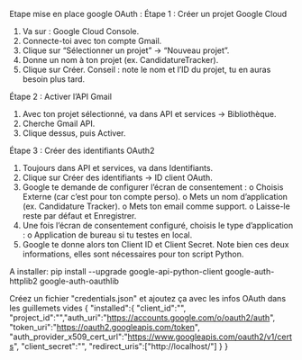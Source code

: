 Etape mise en place google OAuth :
Étape 1 : Créer un projet Google Cloud
1.	Va sur : Google Cloud Console.
2.	Connecte-toi avec ton compte Gmail.
3.	Clique sur “Sélectionner un projet” → “Nouveau projet”.
4.	Donne un nom à ton projet (ex. CandidatureTracker).
5.	Clique sur Créer.
Conseil : note le nom et l’ID du projet, tu en auras besoin plus tard.

Étape 2 : Activer l’API Gmail
1.	Avec ton projet sélectionné, va dans API et services → Bibliothèque.
2.	Cherche Gmail API.
3.	Clique dessus, puis Activer.

Étape 3 : Créer des identifiants OAuth2
1.	Toujours dans API et services, va dans Identifiants.
2.	Clique sur Créer des identifiants → ID client OAuth.
3.	Google te demande de configurer l’écran de consentement :
o	Choisis Externe (car c’est pour ton compte perso).
o	Mets un nom d’application (ex. Candidature Tracker).
o	Mets ton email comme support.
o	Laisse-le reste par défaut et Enregistrer.
4.	Une fois l’écran de consentement configuré, choisis le type d’application :
o	Application de bureau si tu testes en local.
5.	Google te donne alors ton Client ID et Client Secret.
Note bien ces deux informations, elles sont nécessaires pour ton script Python.

A installer: pip install --upgrade google-api-python-client google-auth-httplib2 google-auth-oauthlib

Créez un fichier "credentials.json" et ajoutez ça avec les infos OAuth dans les guillemets vides
{
    "installed":{
        "client_id":"",
        "project_id":"","auth_uri":"https://accounts.google.com/o/oauth2/auth",
        "token_uri":"https://oauth2.googleapis.com/token",
        "auth_provider_x509_cert_url":"https://www.googleapis.com/oauth2/v1/certs",
        "client_secret":"",
        "redirect_uris":["http://localhost/"]
        }
}
